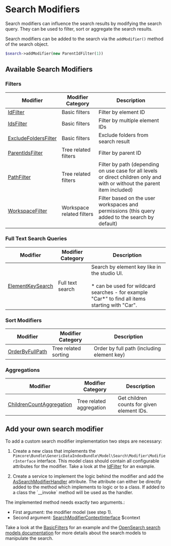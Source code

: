 # Search Modifiers

Search modifiers can influence the search results by modifying the search query. They can be used to filter, sort or aggregate the search results. 

Search modifiers can be added to the search via the `addModifier()` method of the search object.

```php
$search->addModifier(new ParentIdFilter(1))
```

## Available Search Modifiers

### Filters

| Modifier                                                                                                                                              | Modifier Category         | Description                                                                                                                |
|-------------------------------------------------------------------------------------------------------------------------------------------------------|---------------------------|----------------------------------------------------------------------------------------------------------------------------|
| [IdFilter](https://github.com/pimcore/generic-data-index-bundle/blob/1.x/src/Model/Search/Modifier/Filter/Basic/IdFilter.php)                         | Basic filters             | Filter by element ID                                                                                                       |
| [IdsFilter](https://github.com/pimcore/generic-data-index-bundle/blob/1.x/src/Model/Search/Modifier/Filter/Basic/IdsFilter.php)                       | Basic filters             | Filter by multiple element IDs                                                                                             |
| [ExcludeFoldersFilter](https://github.com/pimcore/generic-data-index-bundle/blob/1.x/src/Model/Search/Modifier/Filter/Basic/ExcludeFoldersFilter.php) | Basic filters             | Exclude folders from search result                                                                                         |
| [ParentIdsFilter](https://github.com/pimcore/generic-data-index-bundle/blob/1.x/src/Model/Search/Modifier/Filter/Tree/ParentIdsFilter.php)            | Tree related filters      | Filter by parent ID                                                                                                        |
| [PathFilter](https://github.com/pimcore/generic-data-index-bundle/blob/1.x/src/Model/Search/Modifier/Filter/Tree/PathFilter.php)                      | Tree related filters      | Filter by path (depending on use case for all levels or direct children only and with or without the parent item included) |
| [WorkspaceFilter](https://github.com/pimcore/generic-data-index-bundle/blob/1.x/src/Model/Search/Modifier/Filter/Worksapces/WorkspaceQuery.php)       | Workspace related filters | Filter based on the user workspaces and permissions (this query added to the search by default)                            |



### Full Text Search Queries

| Modifier                                                                                   | Modifier Category | Description                                                                                                                                           |
|--------------------------------------------------------------------------------------------|-------------------|-------------------------------------------------------------------------------------------------------------------------------------------------------|
| [ElementKeySearch](https://github.com/pimcore/generic-data-index-bundle/blob/1.x/src/Model/Search/Modifier/FullTextSearch/ElementKeySearch.php) | Full text search  | Search by element key like in the studio UI.<br/><br/>* can be used for wildcard searches - for example "Car*" to find all items starting with "Car". |

### Sort Modifiers

| Modifier                                                                            | Modifier Category    | Description                                |
|-------------------------------------------------------------------------------------|----------------------|--------------------------------------------|
| [OrderByFullPath](https://github.com/pimcore/generic-data-index-bundle/blob/1.x/src/Model/Search/Modifier/Sort/Tree/OrderByFullPath.php) | Tree related sorting | Order by full path (including element key) |

### Aggregations


| Modifier                                                                                                     | Modifier Category        | Description                                |
|--------------------------------------------------------------------------------------------------------------|--------------------------|--------------------------------------------|
| [ChildrenCountAggregation](https://github.com/pimcore/generic-data-index-bundle/blob/1.x/src/Model/Search/Modifier/Aggregation/Tree/ChildrenCountAggregation.php) | Tree related aggregation | Get children counts for given element IDs. |

## Add your own search modifier

To add a custom search modifier implementation two steps are necessary:

1. Create a new class that implements the `Pimcore\Bundle\GenericDataIndexBundle\Model\Search\Modifier\ModifierInterface` interface. 
This model class should contain all configurable attributes for the modifier. Take a look at the [IdFilter](https://github.com/pimcore/generic-data-index-bundle/blob/1.x/src/Model/Search/Modifier/Filter/Basic/IdFilter.php) for an example.

2. Create a service to implement the logic behind the modifier and add the [AsSearchModifierHandler](https://github.com/pimcore/generic-data-index-bundle/blob/1.x/src/Attribute/OpenSearch/AsSearchModifierHandler.php) attribute. 
The attribute can either be directly added to the method which implements to logic or to a class. If added to a class the ´__invoke` method will be used as the handler.

The implemented method needs exactly two arguments.:
* First argument: the modifier model (see step 1).
* Second argument: [SearchModifierContextInterface](https://github.com/pimcore/generic-data-index-bundle/blob/1.x/src/Model/OpenSearch/Modifier/SearchModifierContextInterface.php) $context

Take a look at the [BasicFilters](https://github.com/pimcore/generic-data-index-bundle/blob/1.x/src/SearchIndexAdapter/OpenSearch/Search/Modifier/BasicFilters.php) for an example and the [OpenSearch search models documentation](../06_OpenSearch_Search_Models/README.md) for more details about the search models to manipulate the search.